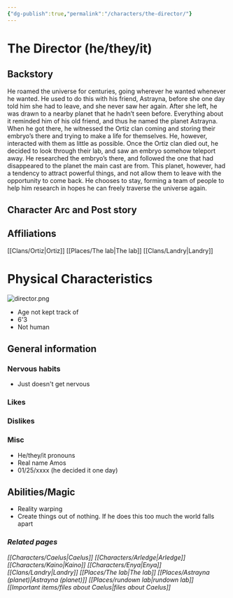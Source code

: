```yaml
---
{"dg-publish":true,"permalink":"/characters/the-director/"}
---
```


# The Director (he/they/it)
## Backstory
He roamed the universe for centuries, going wherever he wanted whenever he wanted. He used to do this with his friend, Astrayna, before she one day told him she had to leave, and she never saw her again. After she left, he was drawn to a nearby planet that he hadn’t seen before. Everything about it reminded him of his old friend, and thus he named the planet Astrayna. When he got there, he witnessed the Ortiz clan coming and storing their embryo’s there and trying to make a life for themselves. He, however, interacted with them as little as possible. Once the Ortiz clan died out, he decided to look through their lab, and saw an embryo somehow teleport away. He researched the embryo’s there, and followed the one that had disappeared to the planet the main cast are from. This planet, however, had a tendency to attract powerful things, and not allow them to leave with the opportunity to come back. He chooses to stay, forming a team of people to help him research in hopes he can freely traverse the universe again.
## Character Arc and Post story

## Affiliations
[[Clans/Ortiz\|Ortiz]]
[[Places/The lab\|The lab]]
[[Clans/Landry\|Landry]]
# Physical Characteristics
![director.png](/img/user/pngs/director.png)
- Age not kept track of
- 6'3
- Not human
## General information
### Nervous habits
- Just doesn't get nervous
### Likes

### Dislikes

### Misc
- He/they/it pronouns
- Real name Amos
- 01/25/xxxx (he decided it one day)
## Abilities/Magic
- Reality warping
- Create things out of nothing. If he does this too much the world falls apart
### *Related pages*
*[[Characters/Caelus\|Caelus]]*
*[[Characters/Arledge\|Arledge]]*
*[[Characters/Kaino\|Kaino]]*
*[[Characters/Enya\|Enya]]*
*[[Clans/Landry\|Landry]]*
*[[Places/The lab\|The lab]]*
*[[Places/Astrayna (planet)\|Astrayna (planet)]]*
*[[Places/rundown lab\|rundown lab]]*
*[[Important items/files about Caelus\|files about Caelus]]*